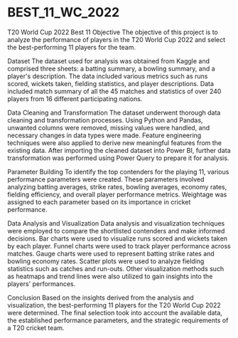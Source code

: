 # BEST_11_WC_2022

T20 World Cup 2022 Best 11
Objective
The objective of this project is to analyze the performance of players in the T20 World Cup 2022 and select the best-performing 11 players for the team.

Dataset
The dataset used for analysis was obtained from Kaggle and comprised three sheets: a batting summary, a bowling summary, and a player's description. The data included various metrics such as runs scored, wickets taken, fielding statistics, and player descriptions. Data included match summary of all the 45 matches and statistics of over 240 players from 16 different participating nations.

Data Cleaning and Transformation
The dataset underwent thorough data cleaning and transformation processes. Using Python and Pandas, unwanted columns were removed, missing values were handled, and necessary changes in data types were made. Feature engineering techniques were also applied to derive new meaningful features from the existing data. After importing the cleaned dataset into Power BI, further data transformation was performed using Power Query to prepare it for analysis.

Parameter Building
To identify the top contenders for the playing 11, various performance parameters were created. These parameters involved analyzing batting averages, strike rates, bowling averages, economy rates, fielding efficiency, and overall player performance metrics. Weightage was assigned to each parameter based on its importance in cricket performance.

Data Analysis and Visualization
Data analysis and visualization techniques were employed to compare the shortlisted contenders and make informed decisions. Bar charts were used to visualize runs scored and wickets taken by each player. Funnel charts were used to track player performance across matches. Gauge charts were used to represent batting strike rates and bowling economy rates. Scatter plots were used to analyze fielding statistics such as catches and run-outs. Other visualization methods such as heatmaps and trend lines were also utilized to gain insights into the players' performances.

Conclusion
Based on the insights derived from the analysis and visualization, the best-performing 11 players for the T20 World Cup 2022 were determined. The final selection took into account the available data, the established performance parameters, and the strategic requirements of a T20 cricket team.
